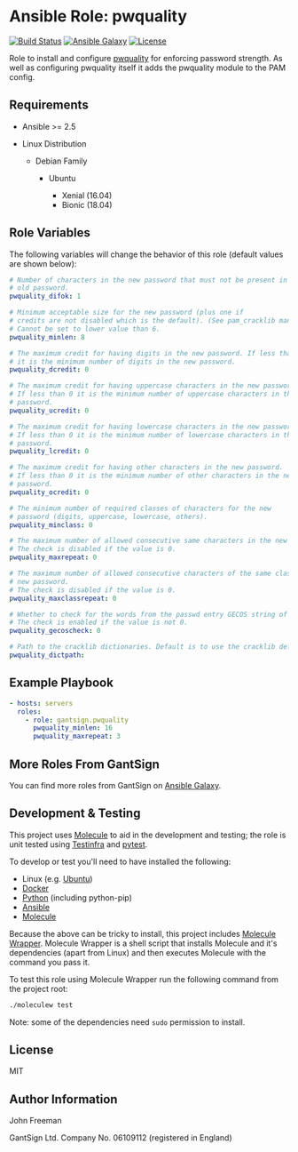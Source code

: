 Ansible Role: pwquality
=======================

[![Build Status](https://travis-ci.com/gantsign/ansible_role_pwquality.svg?branch=master)](https://travis-ci.com/gantsign/ansible_role_pwquality)
[![Ansible Galaxy](https://img.shields.io/badge/ansible--galaxy-gantsign.pwquality-blue.svg)](https://galaxy.ansible.com/gantsign/pwquality)
[![License](https://img.shields.io/badge/license-MIT-blue.svg)](https://raw.githubusercontent.com/gantsign/ansible_role_pwquality/master/LICENSE)

Role to install and configure
[pwquality](https://github.com/libpwquality/libpwquality) for enforcing password
strength. As well as configuring pwquality itself it adds the pwquality module
to the PAM config.

Requirements
------------

* Ansible >= 2.5

* Linux Distribution

    * Debian Family

        * Ubuntu

            * Xenial (16.04)
            * Bionic (18.04)

Role Variables
--------------

The following variables will change the behavior of this role (default values
are shown below):

```yaml
# Number of characters in the new password that must not be present in the
# old password.
pwquality_difok: 1

# Minimum acceptable size for the new password (plus one if
# credits are not disabled which is the default). (See pam_cracklib manual.)
# Cannot be set to lower value than 6.
pwquality_minlen: 8

# The maximum credit for having digits in the new password. If less than 0
# it is the minimum number of digits in the new password.
pwquality_dcredit: 0

# The maximum credit for having uppercase characters in the new password.
# If less than 0 it is the minimum number of uppercase characters in the new
# password.
pwquality_ucredit: 0

# The maximum credit for having lowercase characters in the new password.
# If less than 0 it is the minimum number of lowercase characters in the new
# password.
pwquality_lcredit: 0

# The maximum credit for having other characters in the new password.
# If less than 0 it is the minimum number of other characters in the new
# password.
pwquality_ocredit: 0

# The minimum number of required classes of characters for the new
# password (digits, uppercase, lowercase, others).
pwquality_minclass: 0

# The maximum number of allowed consecutive same characters in the new password.
# The check is disabled if the value is 0.
pwquality_maxrepeat: 0

# The maximum number of allowed consecutive characters of the same class in the
# new password.
# The check is disabled if the value is 0.
pwquality_maxclassrepeat: 0

# Whether to check for the words from the passwd entry GECOS string of the user.
# The check is enabled if the value is not 0.
pwquality_gecoscheck: 0

# Path to the cracklib dictionaries. Default is to use the cracklib default.
pwquality_dictpath:
```

Example Playbook
----------------

```yaml
- hosts: servers
  roles:
    - role: gantsign.pwquality
      pwquality_minlen: 16
      pwquality_maxrepeat: 3
```

More Roles From GantSign
------------------------

You can find more roles from GantSign on
[Ansible Galaxy](https://galaxy.ansible.com/gantsign).

Development & Testing
---------------------

This project uses [Molecule](http://molecule.readthedocs.io/) to aid in the
development and testing; the role is unit tested using
[Testinfra](http://testinfra.readthedocs.io/) and
[pytest](http://docs.pytest.org/).

To develop or test you'll need to have installed the following:

* Linux (e.g. [Ubuntu](http://www.ubuntu.com/))
* [Docker](https://www.docker.com/)
* [Python](https://www.python.org/) (including python-pip)
* [Ansible](https://www.ansible.com/)
* [Molecule](http://molecule.readthedocs.io/)

Because the above can be tricky to install, this project includes
[Molecule Wrapper](https://github.com/gantsign/molecule-wrapper). Molecule
Wrapper is a shell script that installs Molecule and it's dependencies (apart
from Linux) and then executes Molecule with the command you pass it.

To test this role using Molecule Wrapper run the following command from the
project root:

```bash
./moleculew test
```

Note: some of the dependencies need `sudo` permission to install.

License
-------

MIT

Author Information
------------------

John Freeman

GantSign Ltd.
Company No. 06109112 (registered in England)

